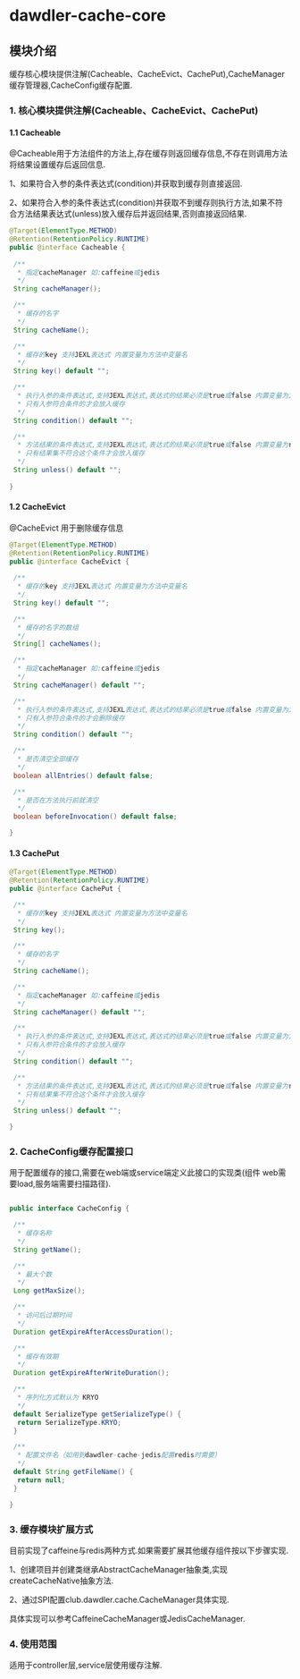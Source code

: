 # dawdler-cache-core

## 模块介绍

缓存核心模块提供注解(Cacheable、CacheEvict、CachePut),CacheManager缓存管理器,CacheConfig缓存配置.

### 1. 核心模块提供注解(Cacheable、CacheEvict、CachePut)

#### 1.1 Cacheable

@Cacheable用于方法组件的方法上,存在缓存则返回缓存信息,不存在则调用方法将结果设置缓存后返回信息.

1、如果符合入参的条件表达式(condition)并获取到缓存则直接返回.

2、如果符合入参的条件表达式(condition)并获取不到缓存则执行方法,如果不符合方法结果表达式(unless)放入缓存后并返回结果,否则直接返回结果.

```java
@Target(ElementType.METHOD)
@Retention(RetentionPolicy.RUNTIME)
public @interface Cacheable {
 
 /**
  * 指定cacheManager 如:caffeine或jedis
  */
 String cacheManager();

 /**
  * 缓存的名字
  */
 String cacheName();

 /**
  * 缓存的key 支持JEXL表达式 内置变量为方法中变量名
  */
 String key() default "";

 /**
  * 执行入参的条件表达式,支持JEXL表达式,表达式的结果必须是true或false 内置变量为方法中变量名
  * 只有入参符合条件的才会放入缓存
  */
 String condition() default "";

 /**
  * 方法结果的条件表达式,支持JEXL表达式,表达式的结果必须是true或false 内置变量为result,result为方法执行结果的key
  * 只有结果集不符合这个条件才会放入缓存
  */
 String unless() default "";
 
}
```

#### 1.2 CacheEvict

@CacheEvict 用于删除缓存信息

```java
@Target(ElementType.METHOD)
@Retention(RetentionPolicy.RUNTIME)
public @interface CacheEvict {
 
 /**
  * 缓存的key 支持JEXL表达式 内置变量为方法中变量名
  */
 String key() default "";

 /**
  * 缓存的名字的数组
  */
 String[] cacheNames();

 /**
  * 指定cacheManager 如:caffeine或jedis
  */
 String cacheManager() default "";

 /**
  * 执行入参的条件表达式,支持JEXL表达式,表达式的结果必须是true或false 内置变量为方法中变量名
  * 只有入参符合条件的才会删除缓存
  */
 String condition() default "";

 /**
  * 是否清空全部缓存
  */
 boolean allEntries() default false;

 /**
  * 是否在方法执行前就清空
  */
 boolean beforeInvocation() default false;

}
```

#### 1.3 CachePut

```java
@Target(ElementType.METHOD)
@Retention(RetentionPolicy.RUNTIME)
public @interface CachePut {

 /**
  * 缓存的key 支持JEXL表达式 内置变量为方法中变量名
  */
 String key();

 /**
  * 缓存的名字
  */
 String cacheName();

 /**
  * 指定cacheManager 如:caffeine或jedis
  */
 String cacheManager() default "";

 /**
  * 执行入参的条件表达式,支持JEXL表达式,表达式的结果必须是true或false 内置变量为方法中变量名
  * 只有入参符合条件的才会放入缓存
  */
 String condition() default "";

 /**
  * 方法结果的条件表达式,支持JEXL表达式,表达式的结果必须是true或false 内置变量为result,result为方法执行结果的key
  * 只有结果集不符合这个条件才会放入缓存
  */
 String unless() default "";

}
```

### 2. CacheConfig缓存配置接口

用于配置缓存的接口,需要在web端或service端定义此接口的实现类(组件 web需要load,服务端需要扫描路径).

```java

public interface CacheConfig {

 /**
  * 缓存名称
  */
 String getName();

 /**
  * 最大个数
  */
 Long getMaxSize();

 /**
  * 访问后过期时间
  */
 Duration getExpireAfterAccessDuration();

 /**
  * 缓存有效期
  */
 Duration getExpireAfterWriteDuration();

 /**
  * 序列化方式默认为 KRYO
  */
 default SerializeType getSerializeType() {
  return SerializeType.KRYO;
 }

 /**
  * 配置文件名（如用到dawdler-cache-jedis配置redis时需要）
  */
 default String getFileName() {
  return null;
 }

}

```

### 3. 缓存模块扩展方式

目前实现了caffeine与redis两种方式.如果需要扩展其他缓存组件按以下步骤实现.

1、创建项目并创建类继承AbstractCacheManager抽象类,实现 createCacheNative抽象方法.

2、通过SPI配置club.dawdler.cache.CacheManager具体实现.

具体实现可以参考CaffeineCacheManager或JedisCacheManager.

### 4. 使用范围

适用于controller层,service层使用缓存注解.